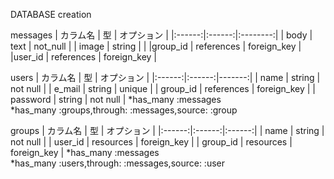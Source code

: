 DATABASE creation

messages
| カラム名 | 型 | オプション |
|:------:|:------:|:--------:|
| body | text | not_null |
| image | string | |
|group_id | references | foreign_key |
|user_id | references | foreign_key |


users
| カラム名 | 型 | オプション |
|:------:|:------:|-------:|
| name | string | not null |
| e_mail | string | unique |
| group_id | references | foreign_key |
| password | string | not null |
*has_many :messages  
*has_many :groups,through: :messages,source: :group


groups
| カラム名 | 型 | オプション |
|:------:|:------:|:------:|
| name | string | not null |
| user_id | resources | foreign_key |
| group_id | resources | foreign_key |
*has_many :messages  
*has_many :users,through: :messages,source: :user


